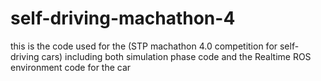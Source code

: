# self-driving-machathon-4
this is the code used for the (STP machathon 4.0 competition for self-driving cars) including both simulation phase code and the Realtime ROS environment code for the car
